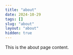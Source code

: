 ```yaml
---
title: "about"
date: 2024-10-29
tags: []
slug: "about"
layout: "about"
hidden: true
---
```


This is the about page content.